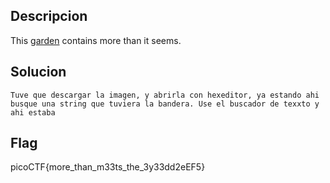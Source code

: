 ## Descripcion

This [garden](https://jupiter.challenges.picoctf.org/static/4153422e18d40363e7ffc7e15a108683/garden.jpg) contains more than it seems.
## Solucion
```
Tuve que descargar la imagen, y abrirla con hexeditor, ya estando ahi busque una string que tuviera la bandera. Use el buscador de texxto y ahi estaba

```

## Flag
picoCTF{more_than_m33ts_the_3y33dd2eEF5}
